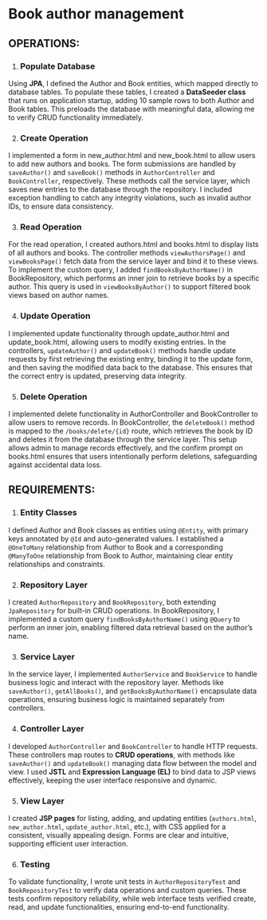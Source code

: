 # Book author management #

## OPERATIONS: ##

1. ### Populate Database ###
Using **JPA**, I defined the Author and Book entities, which mapped directly to database tables. To
populate these tables, I created a **DataSeeder class** that runs on application startup, adding 10
sample rows to both Author and Book tables. This preloads the database with meaningful data,
allowing me to verify CRUD functionality immediately.

2. ### Create Operation ###
I implemented a form in new_author.html and new_book.html to allow users to add new authors and
books. The form submissions are handled by `saveAuthor()` and `saveBook()` methods in
`AuthorController` and `BookController`, respectively. These methods call the service layer, which
saves new entries to the database through the repository. I included exception handling to catch any
integrity violations, such as invalid author IDs, to ensure data consistency.

3. ### Read Operation ###
For the read operation, I created authors.html and books.html to display lists of all authors and
books. The controller methods `viewAuthorsPage()` and `viewBooksPage()` fetch data from the
service layer and bind it to these views. To implement the custom query, I added
`findBooksByAuthorName()` in BookRepository, which performs an inner join to retrieve books by a
specific author. This query is used in `viewBooksByAuthor()` to support filtered book views based on
author names.

4. ### Update Operation ###
I implemented update functionality through update_author.html and update_book.html, allowing
users to modify existing entries. In the controllers, `updateAuthor()` and `updateBook()` methods
handle update requests by first retrieving the existing entry, binding it to the update form, and then
saving the modified data back to the database. This ensures that the correct entry is updated,
preserving data integrity.

5. ### Delete Operation ###
I implemented delete functionality in AuthorController and BookController to allow users to remove
records. In BookController, the `deleteBook()` method is mapped to the `/books/delete/{id}` route,
which retrieves the book by ID and deletes it from the database through the service layer. This setup
allows admin to manage records effectively, and the confirm prompt on books.html ensures that
users intentionally perform deletions, safeguarding against accidental data loss.

## REQUIREMENTS: ##

1. ### Entity Classes ###
I defined Author and Book classes as entities using `@Entity`, with primary keys annotated by `@Id`
and auto-generated values. I established a `@OneToMany` relationship from Author to Book and a
corresponding `@ManyToOne` relationship from Book to Author, maintaining clear entity
relationships and constraints.

2. ### Repository Layer ###
I created `AuthorRepository` and `BookRepository`, both extending `JpaRepository` for built-in
CRUD operations. In BookRepository, I implemented a custom query `findBooksByAuthorName()`
using `@Query` to perform an inner join, enabling filtered data retrieval based on the author’s name.

3. ### Service Layer ###
In the service layer, I implemented `AuthorService` and `BookService` to handle business logic and
interact with the repository layer. Methods like `saveAuthor()`, `getAllBooks()`, and
`getBooksByAuthorName()` encapsulate data operations, ensuring business logic is maintained
separately from controllers.

4. ### Controller Layer ###
I developed `AuthorController` and `BookController` to handle HTTP requests. These controllers
map routes to **CRUD operations**, with methods like `saveAuthor()` and `updateBook()` managing data
flow between the model and view. I used **JSTL** and **Expression Language (EL)** to bind data to JSP
views effectively, keeping the user interface responsive and dynamic.

5. ### View Layer ###
I created **JSP pages** for listing, adding, and updating entities (`authors.html`, `new_author.html`,
`update_author.html`, etc.), with CSS applied for a consistent, visually appealing design. Forms are
clear and intuitive, supporting efficient user interaction.

6. ### Testing ###
To validate functionality, I wrote unit tests in `AuthorRepositoryTest` and `BookRepositoryTest` to
verify data operations and custom queries. These tests confirm repository reliability, while web
interface tests verified create, read, and update functionalities, ensuring end-to-end functionality.
